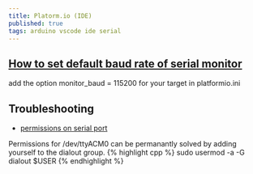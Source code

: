 ```yaml
---
title: Platorm.io (IDE)
published: true
tags: arduino vscode ide serial
---
```

## [How to set default baud rate of serial monitor](https://stackoverflow.com/questions/47240396/how-to-change-default-baud-rate-of-serial-monitor-in-vscode-with-platformio/48047676#48047676)

add the option monitor_baud = 115200 for your target in platformio.ini

## Troubleshooting
- [permissions on serial port](https://askubuntu.com/questions/58119/changing-permissions-on-serial-port)

Permissions for /dev/ttyACM0 can be permanantly solved by adding yourself to the dialout group. 
{% highlight cpp %}
sudo usermod -a -G dialout $USER
{% endhighlight %}